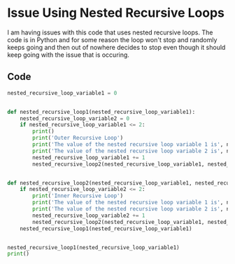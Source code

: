 # Issue Using Nested Recursive Loops
I am having issues with this code that uses nested recursive loops. The code is in Python and for some reason the loop won't stop and randomly keeps going and then out of nowhere decides to stop even though it should keep going with the issue that is occuring.

## Code
```python
nested_recursive_loop_variable1 = 0


def nested_recursive_loop1(nested_recursive_loop_variable1):
    nested_recursive_loop_variable2 = 0
    if nested_recursive_loop_variable1 <= 2:
        print()
        print('Outer Recursive Loop')
        print('The value of the nested recursive loop variable 1 is', nested_recursive_loop_variable1)
        print('The value of the nested recursive loop variable 2 is', nested_recursive_loop_variable2)
        nested_recursive_loop_variable1 += 1
        nested_recursive_loop2(nested_recursive_loop_variable1, nested_recursive_loop_variable2)


def nested_recursive_loop2(nested_recursive_loop_variable1, nested_recursive_loop_variable2):
    if nested_recursive_loop_variable2 <= 2:
        print('Inner Recursive Loop')
        print('The value of the nested recursive loop variable 1 is', nested_recursive_loop_variable1)
        print('The value of the nested recursive loop variable 2 is', nested_recursive_loop_variable2)
        nested_recursive_loop_variable2 += 1
        nested_recursive_loop2(nested_recursive_loop_variable1, nested_recursive_loop_variable2)
    nested_recursive_loop1(nested_recursive_loop_variable1)


nested_recursive_loop1(nested_recursive_loop_variable1)
print()
```
